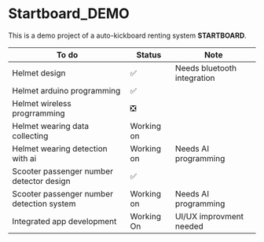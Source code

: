 # Startboard_DEMO

This is a demo project of a auto-kickboard renting system **STARTBOARD**.

|To do|Status|Note
|-|-|-|
|Helmet design|✅|Needs bluetooth integration
|Helmet arduino programming|✅|
|Helmet wireless progrramming|❎|
|Helmet wearing data collecting|Working on|
|Helmet wearing detection with ai|Working on|Needs AI programming
|Scooter passenger number detector design|✅|
|Scooter passenger number detection system|Working on|Needs AI programming
|Integrated app development|Working On|UI/UX improvment needed
